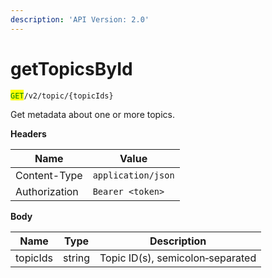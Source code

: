 ```yaml
---
description: 'API Version: 2.0'
---
```


# getTopicsById

<mark style="color:green;">`GET`</mark>`/v2/topic/{topicIds}`

Get metadata about one or more topics.

**Headers**

| Name          | Value              |
| ------------- | ------------------ |
| Content-Type  | `application/json` |
| Authorization | `Bearer <token>`   |

**Body**

| Name     | Type   | Description                      |
| -------- | ------ | -------------------------------- |
| topicIds | string | Topic ID(s), semicolon‑separated |
